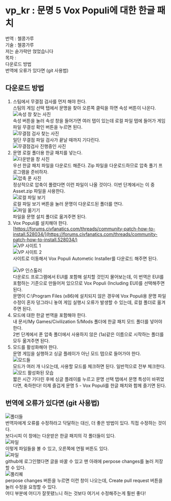 # vp_kr : 문명 5 Vox Populi에 대한 한글 패치
번역 : 첼콩가루<br/>
기술 : 첼콩가루<br/>
저는 숟가락만 얹었습니다<br/>
목차 : <br/>
다운로드 방법 <br/>
번역에 오류가 있다면 (git 사용법) <br/>
## 다운로드 방법
1. 스팀에서 무결점 검사를 먼저 해야 한다. <br/>
스팀의 게임 선택 탭에서 문명을 찾아 오른쪽 클릭을 하면 속성 버튼이 나온다.<br/>
![속성 창 찾는 사진](https://img1.daumcdn.net/thumb/R1280x0/?scode=mtistory2&fname=https%3A%2F%2Fblog.kakaocdn.net%2Fdn%2FpXBZV%2FbtqP10vvnCf%2FKJFvsckxXkKe4U3fd0Roa0%2Fimg.png "왼쪽 게임 탭에서 문명 / 오른쪽 클릭 / 속성")<br/>
속성 버튼을 눌러 속성 창을 들어가면 여러 탭이 있는데 로컬 파일 탭에 들어가 게임 파일 무결성 확인 버튼을 누르면 된다.<br/>
![무결점 검사 찾는 사진](https://img1.daumcdn.net/thumb/R1280x0/?scode=mtistory2&fname=https%3A%2F%2Fblog.kakaocdn.net%2Fdn%2FwW6dx%2FbtqPTCXfppv%2F594fdwepKoWddyn7vm7wJ1%2Fimg.png "속성 탭에서 로컬 파일 / 게임 파일 무결성 확인")<br/>
일단 무결점 파일 검사가 끝날 때까지 기다린다.<br/>
![무결점검사 진행중인 사진](https://img1.daumcdn.net/thumb/R1280x0/?scode=mtistory2&fname=https%3A%2F%2Fblog.kakaocdn.net%2Fdn%2F222d0%2FbtqPYj3Ufgd%2FAlrVReFeBwssPiMQYq8ao1%2Fimg.png "문명 다운로드 설정")<br/>
2. 문명 로컬 폴더용 한글 패치를 넣는다. <br/>
![다운받을 창 사진](https://img1.daumcdn.net/thumb/R1280x0/?scode=mtistory2&fname=https%3A%2F%2Fblog.kakaocdn.net%2Fdn%2FGdK3M%2FbtqPPBY2j3M%2FuGorYgwcKe7o0kwuCKciT1%2Fimg.png "초록색 Code 버튼 / Downlload Zip") <br/>
우선 한글 패치 파일을 다운로드 해준다. Zip 파일을 다운로드하므로 압축 풀기 프로그램을 준비하자.<br/>
![압축 푼 사진](https://img1.daumcdn.net/thumb/R1280x0/?scode=mtistory2&fname=https%3A%2F%2Fblog.kakaocdn.net%2Fdn%2FbK0Njw%2FbtqPPBY2j5I%2FLjREoIYSqjD3zQrDKHocPK%2Fimg.png "압축을 푼 모습") <br/>
정상적으로 압축이 풀렸다면 이런 파일이 나올 것이다. 이번 단계에서는 이 중 Asset.zip 파일을 사용한다.<br/>
![로컬 파일 보기](https://img1.daumcdn.net/thumb/R1280x0/?scode=mtistory2&fname=https%3A%2F%2Fblog.kakaocdn.net%2Fdn%2FlMPNv%2FbtqP0ssgq3f%2F7YN6vTVzMqAf4YVYg71SSK%2Fimg.png "로컬 컨텐츠 파일 보기") <br/>
로컬 파일 보기 버튼을 눌러 문명이 다운로드된 폴더를 연다.<br/>
![파일 옮기기](https://img1.daumcdn.net/thumb/R1280x0/?scode=mtistory2&fname=https%3A%2F%2Fblog.kakaocdn.net%2Fdn%2FOscv7%2FbtqPWZkkyqq%2FfzZptYGuCaNs9vQbuqpBnk%2Fimg.png "Asset.zip 압축 푼 것을 로컬 폴더로 옮긴다")<br/>
파일을 문명 설치 폴더로 옮겨주면 된다.<br/>
3. Vox Populi를 설치해야 한다.<br/>
[https://forums.civfanatics.com/threads/community-patch-how-to-install.528034/](https://forums.civfanatics.com/threads/community-patch-how-to-install.528034/)<br/>
![VP 사이트 1](https://img1.daumcdn.net/thumb/R1280x0/?scode=mtistory2&fname=https%3A%2F%2Fblog.kakaocdn.net%2Fdn%2FdJfuRS%2FbtqP0sZ6Pq1%2FUUwQd8axhJqchKGCTTEAh1%2Fimg.png "사이트 메인")<br/>
![VP 사이트 2](https://img1.daumcdn.net/thumb/R1280x0/?scode=mtistory2&fname=https%3A%2F%2Fblog.kakaocdn.net%2Fdn%2FbQdoRK%2FbtqPTC3XXa6%2FpPYuMH19E6jtgiLmtHqOI0%2Fimg.png "다운로드 위치")<br/>
사이트로 이동해서 Vox Populi Autometic Installer를 다운로드 해주면 된다.<br/><br/>
![VP 인스톨러](https://img1.daumcdn.net/thumb/R1280x0/?scode=mtistory2&fname=https%3A%2F%2Fblog.kakaocdn.net%2Fdn%2Fdn71Oh%2FbtqPWYscDFv%2FT4tiU1W9Xq1jFzHAZcKh50%2Fimg.png "무조건 Include EUI 사용")<br/>
다운로드 프로그램에서 EUI를 포함해 설치할 것인지 물어보는데, 이 번역은 EUI를 포함하는 기준으로 만들어져 있으므로 Vox Populi (Including EUI)를 선택해주면 된다.<br/>
문명이 C:\Program Files (x86)에 설치되지 않은 경우에 Vox Populi용 문명 파일 수정이 혼자 덩그라니 놓여 게임 실행시 오류가 발생할 수 있는데, 로컬 폴더로 옮겨주면 된다. <br/>
4. 모드에 대한 한글 번역을 포함해야 한다.<br/>
내 문서/My Games/Civilization 5/Mods 폴더에 한글 패치 모드 폴더를 넣어야 한다. <br/>
2번 단계에서 푼 압축 폴더에서 사용하지 않은 (1a)같은 이름으로 시작하는 폴더를 모두 옮겨주면 된다.<br/>
5. 모드를 활성화해야 한다.<br/>
문명 게임을 실행하고 싱글 플레이가 아닌 모드 탭으로 들어가야 한다.<br/>
![모드들](https://img1.daumcdn.net/thumb/R1280x0/?scode=mtistory2&fname=https%3A%2F%2Fblog.kakaocdn.net%2Fdn%2FcjetKF%2FbtqPYSrrQHs%2F0KehS8PFIGBpZdtk5ARad1%2Fimg.png "지금까지 설치한 모드들이 한번에 나온다")<br/>
모드가 여러 개 나오는데, 사용할 모드를 체크하면 된다. 일반적으로 전부 체크한다.<br/>
![모드 활성화된 모습](https://img1.daumcdn.net/thumb/R1280x0/?scode=mtistory2&fname=https%3A%2F%2Fblog.kakaocdn.net%2Fdn%2FPHlo7%2FbtqPWZEBnyr%2FL6wckkEuSphmCl3sx9Izr1%2Fimg.png "문명 선택 창에서 특성과 고유 유닛, 고유 건물이 바뀌어 있다")<br/>
짧은 시간 기다린 후에 싱글 플레이를 누르고 문명 선택 탭에서 문명 특성이 바뀌었다면, 축하한다! 이제 즐겁게 문명 5 - Vox Populi를 한글 패치와 함께 즐기면 된다.<br/>
## 번역에 오류가 있다면 (git 사용법)
![폴더들](https://img1.daumcdn.net/thumb/R1280x0/?scode=mtistory2&fname=https%3A%2F%2Fblog.kakaocdn.net%2Fdn%2FGdK3M%2FbtqPPBY2j3M%2FuGorYgwcKe7o0kwuCKciT1%2Fimg.png "번역 폴더")<br/>
번역자에게 오류를 수정하라고 닥달하는 대신, 더 좋은 방법이 있다. 직접 수정하는 것이다.<br/>
보다시피 이 창에는 다운받은 한글 패치의 각 폴더들이 있다.<br/>
![파일](https://img1.daumcdn.net/thumb/R1280x0/?scode=mtistory2&fname=https%3A%2F%2Fblog.kakaocdn.net%2Fdn%2FbszUjW%2FbtqPPDbxtWS%2FHgyONRlTy2fxeOyOCT2Va1%2Fimg.png "대충 적당한 파일을 엶")<br/>
이렇게 파일들을 볼 수 있고, 오른쪽에 연필 버튼도 있다.<br/>
![파일](https://img1.daumcdn.net/thumb/R1280x0/?scode=mtistory2&fname=https%3A%2F%2Fblog.kakaocdn.net%2Fdn%2FcXH2l8%2FbtqP12tkcFe%2FFtgfldKRJg9jmH8mxJOTLK%2Fimg.png "연필 버튼 클릭하면")<br/>
github에 로그인했다면 글을 바꿀 수 있고 맨 아래에 perpose changes를 눌러 저장할 수 있다.<br/>
![풀리퀘](https://img1.daumcdn.net/thumb/R1280x0/?scode=mtistory2&fname=https%3A%2F%2Fblog.kakaocdn.net%2Fdn%2FUtLMu%2FbtqP0txWlyW%2FMtuwgPyoF6JQ8nFrSuJdnk%2Fimg.png "pull request를 눌러 수정 요청을 할 수 있다")<br/>
perpose changes 버튼을 누르면 이런 창이 나오는데, Create pull request 버튼을 눌러 수정을 요청할 수 있다.<br/>
어디 부분에 어디가 잘못됐느니 하는 것보다 여기서 수정해주는게 훨씬 좋다!<br/>